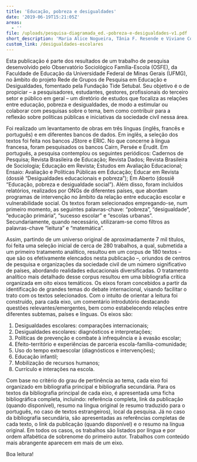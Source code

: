 ```yaml
---
title: 'Educação, pobreza e desigualdades'
date: '2019-06-19T15:21:05Z'
areas:
  - ''
file: /uploads/pesquisa-diagramada_ed.-pobreza-e-desigualdades-v1.pdf
short_description: 'Maria Alice Nogueira, Tânia F. Resende e Viviane Coelho C. Ramos'
custom_link: /desigualdades-escolares
---
```

Esta publicação é parte dos resultados de um trabalho de pesquisa desenvolvido pelo Observatório Sociológico Família-Escola (OSFE), da Faculdade de Educação da Universidade Federal de Minas Gerais (UFMG), no âmbito do projeto Rede de Grupos de Pesquisa em Educação e Desigualdades, fomentado pela Fundação Tide Setubal. Seu objetivo é o de propiciar – a pesquisadores, estudantes, gestores, profissionais do terceiro setor e público em geral – um diretório de estudos que focaliza as relações entre educação, pobreza e desigualdades, de modo a estimular ou colaborar com pesquisas sobre o tema, bem como contribuir para a reflexão sobre políticas públicas e iniciativas da sociedade civil nessa área.

Foi realizado um levantamento de obras em três línguas (inglês, francês e português) e em diferentes bancos de dados. Em inglês, a seleção dos textos foi feita nos bancos JStore e ERIC. No que concerne à língua francesa, foram pesquisados os bancos Cairn, Persée e Érudit. Em português, a pesquisa contemplou os seguintes periódicos: Cadernos de Pesquisa; Revista Brasileira de Educação; Revista Dados; Revista Brasileira de Sociologia; Educação em Revista; Estudos em Avaliação Educacional; Ensaio: Avaliação e Políticas Públicas em Educação; Educar em Revista (dossiê “Desigualdades educacionais e pobreza”); Em Aberto (dossiê “Educação, pobreza e desigualdade social”). Além disso, foram incluídos relatórios, realizados por ONGs de diferentes países, que abordam programas de intervenção no âmbito da relação entre educação escolar e vulnerabilidade social. Os textos foram selecionados empregando-se, num primeiro momento, as seguintes palavras-chave: “pobreza”, “desigualdade”, “educação primária”, “sucesso escolar” e “escolas urbanas”. Secundariamente, quando necessário, utilizaram-se como filtros as palavras-chave “leitura” e “matemática”.

Assim, partindo de um universo original de aproximadamente 7 mil títulos, foi feita uma seleção inicial de cerca de 280 trabalhos, a qual, submetida a um primeiro tratamento analítico,  resultou em um corpus de 180 textos – que são os efetivamente elencados nesta publicação –, oriundos de centros de pesquisa e organizações da sociedade civil de um número significativo de países, abordando realidades educacionais diversificadas. O tratamento analítico mais detalhado desse corpus resultou em uma bibliografia crítica organizada em oito eixos temáticos.  Os eixos foram concebidos a partir da identificação de grandes temas do debate internacional, visando facilitar o trato com os textos selecionados. Com o intuito de orientar a leitura foi construído, para cada eixo, um comentário introdutório destacando questões relevantes/emergentes, bem como estabelecendo relações entre diferentes subtemas, países e línguas. Os eixos são:

1. Desigualdades escolares: comparações internacionais;
2. Desigualdades escolares: diagnósticos e interpretações;
3. Políticas de prevenção e combate à infrequência e à evasão escolar;
4. Efeito-território e experiências de parceria escola-família-comunidade;
5. Uso do tempo extraescolar (diagnósticos e intervenções);
6. Educação infantil;
7. Mobilização de recursos humanos;
8. Currículo e interações na escola.

Com base no critério do grau de pertinência ao tema, cada eixo foi organizado em bibliografia principal e bibliografia secundária. Para os textos da bibliografia principal de cada eixo, é apresentada uma ficha bibliográfica completa, incluindo: referência completa, link da publicação (quando disponível), resumo na língua original (e resumo traduzido para o português, no caso de textos estrangeiros), local da pesquisa. Já no caso da bibliografia secundária, são apresentadas as referências completas de cada texto, o link da publicação (quando disponível) e o resumo na língua original. Em todos os casos, os trabalhos são listados por língua e por ordem alfabética de sobrenome do primeiro autor. Trabalhos com conteúdo mais abrangente aparecem em mais de um eixo.

Boa leitura!
